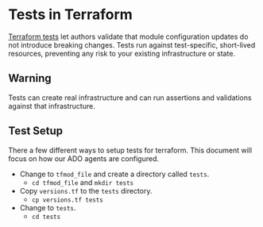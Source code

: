 # Tests in Terraform

[Terraform tests](https://developer.hashicorp.com/terraform/language/tests)
let authors validate that module configuration updates do not introduce
breaking changes. Tests run against test-specific, short-lived resources,
preventing any risk to your existing infrastructure or state.

## Warning

Tests can create real infrastructure and can run assertions and validations
against that infrastructure.

## Test Setup

There a few different ways to setup tests for terraform. This document will
focus on how our ADO agents are configured.

* Change to `tfmod_file` and create a directory called `tests`.
  * `cd tfmod_file` and `mkdir tests`
* Copy `versions.tf` to the `tests` directory.
  * `cp versions.tf tests`
* Change to `tests`.
  * `cd tests`
